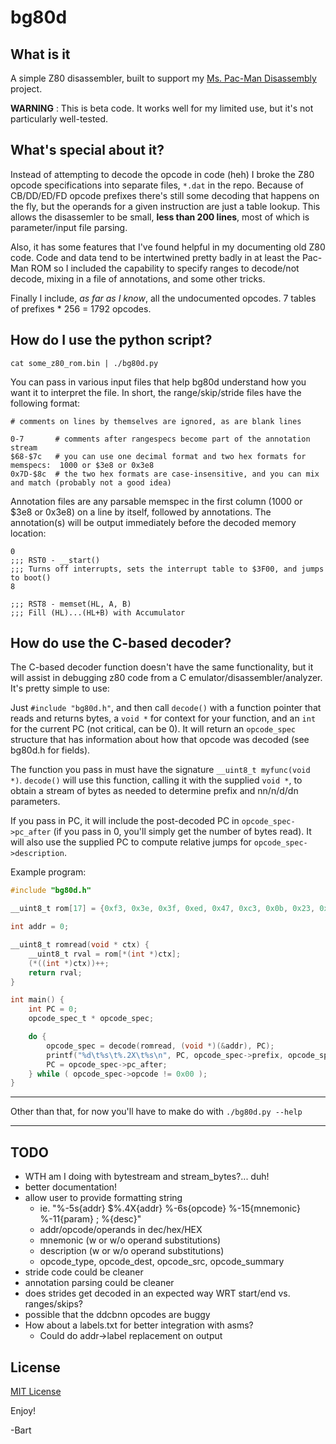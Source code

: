 # bg80d

## What is it

A simple Z80 disassembler, built to support my [Ms. Pac-Man Disassembly](http://bartgrantham.com/projects/ms-pacman-disassembly/) project.

**WARNING** : This is beta code.  It works well for my limited use, but it's not particularly well-tested.

## What's special about it?

Instead of attempting to decode the opcode in code (heh) I broke the Z80 opcode specifications into separate files, `*.dat` in the repo.  Because of CB/DD/ED/FD opcode prefixes there's still some decoding that happens on the fly, but the operands for a given instruction are just a table lookup.  This allows the disassemler to be small, **less than 200 lines**, most of which is parameter/input file parsing.

Also, it has some features that I've found helpful in my documenting old Z80 code.  Code and data tend to be intertwined pretty badly in at least the Pac-Man ROM so I included the capability to specify ranges to decode/not decode, mixing in a file of annotations, and some other tricks.

Finally I include, _as far as I know_, all the undocumented opcodes.  7 tables of prefixes * 256 = 1792 opcodes.

## How do I use the python script?

`cat some_z80_rom.bin | ./bg80d.py`

You can pass in various input files that help bg80d understand how you want it to interpret the file.  In short, the range/skip/stride files have the following format:

```
# comments on lines by themselves are ignored, as are blank lines

0-7       # comments after rangespecs become part of the annotation stream
$68-$7c   # you can use one decimal format and two hex formats for memspecs:  1000 or $3e8 or 0x3e8
0x7D-$8c  # the two hex formats are case-insensitive, and you can mix and match (probably not a good idea)
```

Annotation files are any parsable memspec in the first column (1000 or $3e8 or 0x3e8) on a line by itself, followed by annotations.  The annotation(s) will be output immediately before the decoded memory location:

```
0
;;; RST0 - __start()
;;; Turns off interrupts, sets the interrupt table to $3F00, and jumps to boot()
8

;;; RST8 - memset(HL, A, B)
;;; Fill (HL)...(HL+B) with Accumulator
```

## How do use the C-based decoder?

The C-based decoder function doesn't have the same functionality, but it will assist in debugging z80 code from a C emulator/disassembler/analyzer.  It's pretty simple to use:

Just `#include "bg80d.h"`, and then call `decode()` with a function pointer that reads and returns bytes, a `void *` for context for your function, and an `int` for the current PC (not critical, can be 0).  It will return an `opcode_spec` structure that has information about how that opcode was decoded (see bg80d.h for fields).

The function you pass in must have the signature `__uint8_t myfunc(void *)`.  `decode()` will use this function, calling it with the supplied `void *`,  to obtain a stream of bytes as needed to determine prefix and nn/n/d/dn parameters.

If you pass in PC, it will include the post-decoded PC in `opcode_spec->pc_after` (if you pass in 0, you'll simply get the number of bytes read).  It will also use the supplied PC to compute relative jumps for `opcode_spec->description`.

Example program:

```c
#include "bg80d.h"

__uint8_t rom[17] = {0xf3, 0x3e, 0x3f, 0xed, 0x47, 0xc3, 0x0b, 0x23, 0x77, 0x23, 0x10, 0xFC, 0xc9, 0xc3, 0x0e, 0x07, 0x00};

int addr = 0;

__uint8_t romread(void * ctx) {
    __uint8_t rval = rom[*(int *)ctx];
    (*((int *)ctx))++;
    return rval;
}

int main() {
    int PC = 0;
    opcode_spec_t * opcode_spec;

    do {
        opcode_spec = decode(romread, (void *)(&addr), PC);
        printf("%d\t%s\t%.2X\t%s\n", PC, opcode_spec->prefix, opcode_spec->opcode, opcode_spec->description);
        PC = opcode_spec->pc_after;
    } while ( opcode_spec->opcode != 0x00 );
}
```



- - - -


Other than that, for now you'll have to make do with `./bg80d.py --help`


- - - -

## TODO

* WTH am I doing with bytestream and stream_bytes?... duh!
* better documentation!
* allow user to provide formatting string
  * ie. "%-5s{addr} $%.4X{addr}   %-6s{opcode} %-15{mnemonic} %-11{param} ;  %{desc}"
  * addr/opcode/operands in dec/hex/HEX
  * mnemonic (w or w/o operand substitutions)
  * description (w or w/o operand substitutions)
  * opcode_type, opcode_dest, opcode_src, opcode_summary 
* stride code could be cleaner
* annotation parsing could be cleaner
* does strides get decoded in an expected way WRT start/end vs. ranges/skips?
* possible that the ddcbnn opcodes are buggy
* How about a labels.txt for better integration with asms?
  * Could do addr->label replacement on output


## License

[MIT License](http://www.opensource.org/licenses/mit-license.php)


Enjoy!

-Bart
